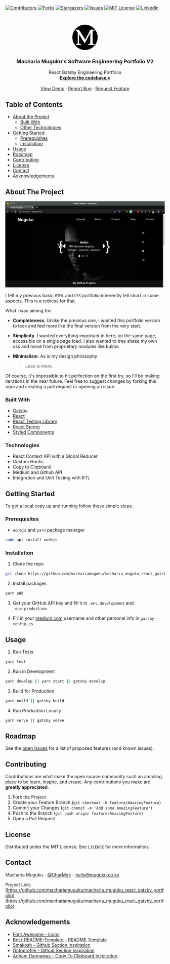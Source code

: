 [![Contributors][contributors-shield]][contributors-url]
[![Forks][forks-shield]][forks-url]
[![Stargazers][stars-shield]][stars-url]
[![Issues][issues-shield]][issues-url]
[![MIT License][license-shield]][license-url]
[![LinkedIn][linkedin-shield]][linkedin-url]

<!-- PROJECT LOGO -->
<br />
<p align="center">
  <a href="http://muguku.co.ke/">
    <img src="src/images/512x512.png" alt="Logo" width="80" height="80">
  </a>

  <h3 align="center">Macharia Muguku's Software Engineering Portfolio V2</h3>

  <p align="center">
    React Gatsby Engineering Portfolio
    <br />
    <a href="https://github.com/machariamuguku/macharia_muguku_react_gatsby_portfolio"><strong>Explore the codebase »</strong></a>
    <br />
    <br />
    <a href="http://www.muguku.co.ke/">View Demo</a>
    ·
    <a href="https://github.com/machariamuguku/macharia_muguku_react_gatsby_portfolio/issues">Report Bug</a>
    ·
    <a href="https://github.com/machariamuguku/macharia_muguku_react_gatsby_portfolio/issues">Request Feature</a>
  </p>
</p>

<!-- TABLE OF CONTENTS -->

## Table of Contents

- [About the Project](#about-the-project)
  - [Built With](#built-with)
  - [Other Technologies](#Other-Technologies)
- [Getting Started](#getting-started)
  - [Prerequisites](#prerequisites)
  - [Installation](#installation)
- [Usage](#usage)
- [Roadmap](#roadmap)
- [Contributing](#contributing)
- [License](#license)
- [Contact](#contact)
- [Acknowledgements](#acknowledgements)

<!-- ABOUT THE PROJECT -->

## About The Project

[![Product Name Screen Shot][product-screenshot]](http://muguku.co.ke/)

I felt my previous basic `HTML` and `CSS` portfolio inherently fell short in some aspects. This is a redress for that.

What I was aiming for:

- **Completeness**. Unlike the previous one, I wanted this portfolio version to look and feel more like the final version from the very start.
- **Simplicity**. I wanted everything important in here, on the same page, accessible on a single page load. I also wanted to tree shake my own css and move from proprietary modules like bulma
- **Minimalism**. As is my design philosophy

  > Less is more .

Of course, it's impossible to hit perfection on the first try, so I'll be making iterations in the near future. Feel free to suggest changes by forking this repo and creating a pull request or opening an issue.

### Built With

- [Gatsby](https://www.gatsbyjs.org/)
- [React](https://reactjs.org/)
- [React Testing Library](https://testing-library.com/)
- [React Spring](http://react-spring.io/)
- [Styled Components](https://styled-components.com/)

<!-- TECHNOLOGIES -->

### Technologies

- React Context API with a Global Reducer
- Custom Hooks
- Copy to Clipboard
- Medium and Github API
- Integration and Unit Testing with RTL

<!-- GETTING STARTED -->

## Getting Started

To get a local copy up and running follow these simple steps.

### Prerequisites

- `nodejs` and `yarn` package manager

```sh
sudo apt install nodejs
```

### Installation

1. Clone the repo

```sh
git clone https://github.com/machariamuguku/macharia_muguku_react_gatsby_portfolio.git
```

2. Install packages

```sh
yarn add
```

3. Get your GitHub API key and fill it in `.env.development` and `.env.production`

4. Fill in your [medium.com](https://medium.com/) username and other personal info in `gatsby-config.js`

<!-- USAGE EXAMPLES -->

## Usage

1. Run Tests

```sh
yarn test
```

2. Run in Development

```sh
yarn develop || yarn start || gatsby develop
```

3. Build for Production

```sh
yarn build || gatsby build
```

4. Run Production Locally

```sh
yarn serve || gatsby serve
```

<!-- ROADMAP -->

## Roadmap

See the [open issues](https://github.com/machariamuguku/macharia_muguku_react_gatsby_portfolio/issues) for a list of proposed features (and known issues).

<!-- CONTRIBUTING -->

## Contributing

Contributions are what make the open source community such an amazing place to be learn, inspire, and create. Any contributions you make are **greatly appreciated**.

1. Fork the Project
2. Create your Feature Branch (`git checkout -b feature/AmazingFeature`)
3. Commit your Changes (`git commit -m 'Add some AmazingFeature'`)
4. Push to the Branch (`git push origin feature/AmazingFeature`)
5. Open a Pull Request

<!-- LICENSE -->

## License

Distributed under the MIT License. See `LICENSE` for more information.

<!-- CONTACT -->

## Contact

Macharia Muguku - [@CharMgk](https://twitter.com/CharMgk) - hello@muguku.co.ke

Project Link: [https://github.com/machariamuguku/macharia_muguku_react_gatsby_portfolio](https://github.com/machariamuguku/macharia_muguku_react_gatsby_portfolio)

<!-- ACKNOWLEDGEMENTS -->

## Acknowledgements

- [Font Awesome - Icons](https://fontawesome.com)
- [Best-README-Template - README Template](https://github.com/othneildrew/Best-README-Template)
- [Smakosh - Github Section Inspiration](https://portfolio.smakosh.com/)
- [Octoprofile - Github Section Inspiration](https://octoprofile.now.sh/user?id=machariamuguku)
- [Adham Dannaway - Copy To Clipboard Inspiration](http://www.adhamdannaway.com/)

<!-- MARKDOWN LINKS & IMAGES -->
<!-- https://www.markdownguide.org/basic-syntax/#reference-style-links -->

[contributors-shield]: https://img.shields.io/github/contributors/machariamuguku/macharia_muguku_react_gatsby_portfolio.svg?style=flat-square
[contributors-url]: https://github.com/machariamuguku/macharia_muguku_react_gatsby_portfolio/graphs/contributors
[forks-shield]: https://img.shields.io/github/forks/machariamuguku/macharia_muguku_react_gatsby_portfolio.svg?style=flat-square
[forks-url]: https://github.com/machariamuguku/macharia_muguku_react_gatsby_portfolio/network/members
[stars-shield]: https://img.shields.io/github/stars/machariamuguku/macharia_muguku_react_gatsby_portfolio.svg?style=flat-square
[stars-url]: https://github.com/machariamuguku/macharia_muguku_react_gatsby_portfolio/stargazers
[issues-shield]: https://img.shields.io/github/issues/machariamuguku/macharia_muguku_react_gatsby_portfolio.svg?style=flat-square
[issues-url]: https://github.com/machariamuguku/macharia_muguku_react_gatsby_portfolio/issues
[license-shield]: https://img.shields.io/github/license/machariamuguku/macharia_muguku_react_gatsby_portfolio.svg?style=flat-square
[license-url]: https://github.com/machariamuguku/macharia_muguku_react_gatsby_portfolio/blob/master/LICENSE
[linkedin-shield]: https://img.shields.io/badge/-LinkedIn-black.svg?style=flat-square&logo=linkedin&colorB=555
[linkedin-url]: https://www.linkedin.com/in/machariamuguku/
[product-screenshot]: src/images/screenshot.png
